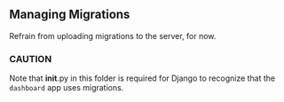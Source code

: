 ## Managing Migrations
Refrain from uploading migrations to the server, for now.


### CAUTION
Note that __init__.py in this folder is required for Django to recognize that the `dashboard` app uses migrations.
